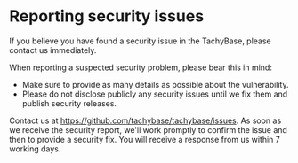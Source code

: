 # Reporting security issues

If you believe you have found a security issue in the TachyBase, please contact us immediately.

When reporting a suspected security problem, please bear this in mind:

*   Make sure to provide as many details as possible about the vulnerability.
*   Please do not disclose publicly any security issues until we fix them and publish security releases.

Contact us at https://github.com/tachybase/tachybase/issues. As soon as we receive the security report, we'll work promptly to confirm the issue and then to provide a security fix. You will receive a response from us within 7 working days.
